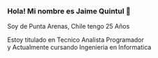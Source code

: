 ### Hola! Mi nombre es Jaime Quintul 👋
Soy de Punta Arenas, Chile
tengo 25 Años

Estoy titulado en Tecnico Analista Programador <br>
y Actualmente cursando Ingenieria en Informatica


<!--
**Jaime-IgnacioDev/Jaime-IgnacioDev** is a ✨ _special_ ✨ repository because its `README.md` (this file) appears on your GitHub profile.

Here are some ideas to get you started:

- 🔭 I’m currently working on ...
- 🌱 I’m currently learning ...
- 👯 I’m looking to collaborate on ...
- 🤔 I’m looking for help with ...
- 💬 Ask me about ...
- 📫 How to reach me: ...
- 😄 Pronouns: ...
- ⚡ Fun fact: ...
-->
